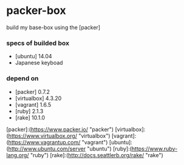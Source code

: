 packer-box
==========
build my base-box using the [packer]

### specs of builded box
* [ubuntu] 14.04
* Japanese keyboad

### depend on
* [packer] 0.7.2
* [virtualbox] 4.3.20
* [vagrant] 1.6.5
* [ruby] 2.1.3
* [rake] 10.1.0


[packer]:(https://www.packer.io/ "packer")
[virtualbox]:(https://www.virtualbox.org/ "virtualbox")
[vagrant]:(https://www.vagrantup.com/ "vagrant")
[ubuntu]:(http://www.ubuntu.com/server "ubuntu")
[ruby]:(https://www.ruby-lang.org/ "ruby")
[rake]:(http://docs.seattlerb.org/rake/ "rake")
